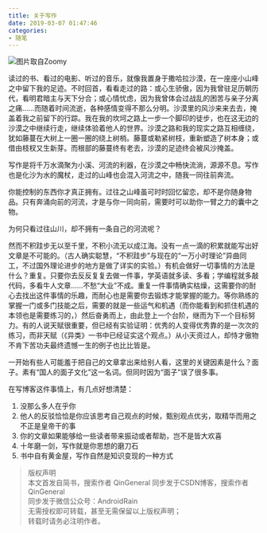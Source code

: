 ```yaml
---
title: 关于写作
date: 2019-03-07 01:47:46
categories: 
- 随笔
---
```


![图片取自Zoomy](http://upload-images.jianshu.io/upload_images/1214187-95d171e13a0c2ed4.jpg?imageMogr2/auto-orient/strip%7CimageView2/2/w/1240)

读过的书、看过的电影、听过的音乐，就像我置身于撒哈拉沙漠，在一座座小山峰之中留下我的足迹。不时回首，看看走过的路：或心生骄傲，因为我曾驻足历朝历代，看明君暗主与天下分合；或心情忧虑，因为我曾体会过战乱的困苦与亲子分离之痛......而随着时间流逝，各种感情变得不那么分明。沙漠里的风沙来来去去，掩盖着我之前留下的行踪。我在我的坎坷之路上一步一个脚印的徒步，也在这无边的沙漠之中继续行走，继续体验着他人的世界。沙漠之路和我的现实之路互相缠绕，犹如藤蔓在大树上一圈一圈的绕上树梢。藤蔓或勒紧树枝，重新塑造了树本身；或借由枝杈又生新芽。而根部的藤蔓终有老去，沙漠的足迹终会被风沙掩盖。

写作是将千万水滴聚为小溪、河流的利器，在沙漠之中畅快流淌，源源不息。写作也是化沙为水的魔杖，走过的山峰也会混入河流之中，随我一同往前奔流。

你能控制的东西你才真正拥有。过往之山峰虽可时时回忆留恋，却不是你随身物品。只有奔涌向前的河流，才是与你一同向前，需要时可以助你一臂之力的囊中之物。

为何只看过往山川，却不拥有一条自己的河流呢？

然而不积跬步无以至千里，不积小流无以成江海。没有一点一滴的积累就能写出好文章是不可能的。（古人确实聪慧，“不积跬步”与现在的“一万小时理论”异曲同工，不过国外理论进步的地方是做了详实的实验。）有机会做好一切事情的方法是什么？重复。只要你去反反复复去做一件事，学英语就多读、多看；学编程就多敲代码，多看牛人文章......不愁“大业”不成。重复一件事情确实枯燥，这需要你的耐心去找出这件事情的乐趣，而耐心也是需要你去锻炼才能掌握的能力。等你熟练的掌握一门或多门技能之后，需要的就是一些运气和机遇（而你能看到和抓住机遇的本领也是需要练习的，）然后奋勇而上，由此登上一个台阶，继而为下一个目标努力。有的人说天赋很重要，但已经有实验证明：优秀的人变得优秀靠的是一次次的练习，而非天赋（《异类》一书中已经证实这个观点。）从小天资过人，却恃才傲物不肯下苦功夫最终遗憾一生的例子也比比皆是。

一开始有些人可能羞于把自己的文章拿出来给别人看，这里的关键因素是什么？面子。素有“国人的面子文化”这一名词。但同时因为“面子”误了很多事。

在写博客这件事情上，有几点好想清楚：

1. 没那么多人在乎你
2. 他人的反驳恰恰是你应该思考自己观点的时候，甄别观点优劣，取精华而用之不正是皇帝干的事
3. 你的文章如果能够给一些读者带来振动或者帮助，岂不是皆大欢喜
4. 十年磨一剑，写作就是你思想的磨刀石
5. 书中自有黄金屋，写作自然是知识变现的一种方式

> 版权声明  
本文首发自简书，搜索作者 QinGeneral
同步发于CSDN博客，搜索作者 QinGeneral  
同步发于微信公众号：AndroidRain  
无需授权即可转载，甚至无需保留以上版权声明；  
转载时请务必注明作者。